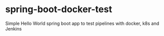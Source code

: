 # spring-boot-docker-test
Simple Hello World spring boot app to test pipelines with docker, k8s and Jenkins
 

